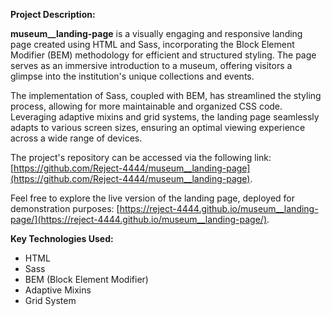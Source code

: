 **Project Description:**

**museum__landing-page** is a visually engaging and responsive landing page created using HTML and Sass, incorporating the Block Element Modifier (BEM) methodology for efficient and structured styling. The page serves as an immersive introduction to a museum, offering visitors a glimpse into the institution's unique collections and events.

The implementation of Sass, coupled with BEM, has streamlined the styling process, allowing for more maintainable and organized CSS code. Leveraging adaptive mixins and grid systems, the landing page seamlessly adapts to various screen sizes, ensuring an optimal viewing experience across a wide range of devices.

The project's repository can be accessed via the following link: [https://github.com/Reject-4444/museum__landing-page](https://github.com/Reject-4444/museum__landing-page).

Feel free to explore the live version of the landing page, deployed for demonstration purposes: [https://reject-4444.github.io/museum__landing-page/](https://reject-4444.github.io/museum__landing-page/).

**Key Technologies Used:**
- HTML
- Sass
- BEM (Block Element Modifier)
- Adaptive Mixins
- Grid System
